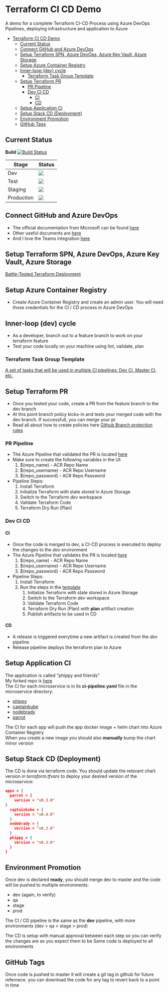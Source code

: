 # Terraform CI CD Demo

A demo for a complete Terraform CI-CD Process using Azure DevOps Pipelines, deploying infrastructure and application to Azure

- [Terraform CI CD Demo](#terraform-ci-cd-demo)
  - [Current Status](#current-status)
  - [Connect GitHub and Azure DevOps](#connect-github-and-azure-devops)
  - [Setup Terraform SPN, Azure DevOps, Azure Key Vault, Azure Storage](#setup-terraform-spn-azure-devops-azure-key-vault-azure-storage)
  - [Setup Azure Container Registry](#setup-azure-container-registry)
  - [Inner-loop (dev) cycle](#inner-loop-dev-cycle)
    - [Terraform Task Group Template](#terraform-task-group-template)
  - [Setup Terraform PR](#setup-terraform-pr)
    - [PR Pipeline](#pr-pipeline)
    - [Dev CI CD](#dev-ci-cd)
      - [CI](#ci)
      - [CD](#cd)
  - [Setup Application CI](#setup-application-ci)
  - [Setup Stack CD (Deployment)](#setup-stack-cd-deployment)
  - [Environment Promotion](#environment-promotion)
  - [GitHub Tags](#github-tags)

## Current Status

**Build** [![Build Status](https://dev.azure.com/jungodevops/Multiple-CI-Single-CD/_apis/build/status/Terraform-CI?branchName=master)](https://dev.azure.com/jungodevops/Multiple-CI-Single-CD/_build/latest?definitionId=12&branchName=master)

| Stage      | Status                                                                                                                  |
| ---------- | ----------------------------------------------------------------------------------------------------------------------- |
| Dev        | <img src="https://vsrm.dev.azure.com/jungodevops/_apis/public/Release/badge/b453e6a9-9219-4db4-b3fb-5d2a6c4f43df/1/1"/> |
| Test       | <img src=https://vsrm.dev.azure.com/jungodevops/_apis/public/Release/badge/b453e6a9-9219-4db4-b3fb-5d2a6c4f43df/1/3>    |
| Staging    | <img src="https://vsrm.dev.azure.com/jungodevops/_apis/public/Release/badge/b453e6a9-9219-4db4-b3fb-5d2a6c4f43df/1/4"/> |
| Production | <img src="https://vsrm.dev.azure.com/jungodevops/_apis/public/Release/badge/b453e6a9-9219-4db4-b3fb-5d2a6c4f43df/1/5"/> |

## Connect GitHub and Azure DevOps

- The official documentation from Microsoft can be found [here](https://docs.microsoft.com/en-us/azure/devops/pipelines/repos/github?view=azure-devops&tabs=yaml)
- Other useful documents are [here](https://www.azuredevopslabs.com/labs/azuredevops/github-integration/)
- And I love the Teams integration [here](https://github.com/microsoft/TailwindTraders/tree/master/Documents/DemoScripts/Integrating%20Azure%20DevOps%2C%20Microsoft%20Teams%20and%20GitHub)

## Setup Terraform SPN, Azure DevOps, Azure Key Vault, Azure Storage

[Battle-Tested Terraform Deployment](https://codevalue.com/battle-tested-terraform-deployment/)

## Setup Azure Container Registry

- Create Azure Container Registry and create an admin user. You will need those credentials for the CI / CD process in Azure DevOps

## Inner-loop (dev) cycle

- As a developer, branch out to a feature branch to work on your terraform feature
- Test your code locally on your machine using lint, validate, plan

### Terraform Task Group Template

[A set of tasks that will be used in multiple CI pipelines: Dev CI, Master CI, etc.](./templates/terraform.yml)

## Setup Terraform PR

- Once you tested your code, create a PR from the feature branch to the dev branch
- At this point branch policy kicks-in and tests your merged code with the dev branch. If successfull, you can merge your pr
- Read all about how to create policies here [Github Branch protection rules](https://help.github.com/articles/defining-the-mergeability-of-pull-requests/)

### PR Pipeline

- The Azure Pipeline that validated the PR is located [here](./azure-pipelines-pr.yml)
- Make sure to create the following variables in the UI:
  1. $(repo_name) - ACR Repo Name
  2. $(repo_username) - ACR Repo Username
  3. $(repo_password) - ACR Repo Password
- Pipeline Steps:
  1. Install Terraform
  2. Initialize Terraform with state stored in Azure Storage
  3. Switch to the Terraform *dev* workspace
  4. Validate Terraform Code
  5. Terraform Dry Run (Plan)

### Dev CI CD

#### CI

- Once the code is merged to dev, a CI-CD process is executed to deploy the changes to the *dev* environment
- The Azure Pipeline that validates the PR is located [here](./azure-pipelines-dev.yml)
  1. $(repo_name) - ACR Repo Name
  2. $(repo_username) - ACR Repo Username
  3. $(repo_password) - ACR Repo Password
- Pipeline Steps:
  1. Install Terraform
  2. Run the steps in the [template](./templates/terraform.yml)
     1. Initialize Terraform with state stored in Azure Storage
     2. Switch to the Terraform *dev* workspace
     3. Validate Terraform Code
     4. Terraform Dry Run (Plan) with **plan** artifact creation
     5. Publish artifacts to be used in CD

#### CD

- A release is triggered everytime a new artifact is created from the *dev* pipeline
- Release pipeline deploys the terraform plan to Azure

## Setup Application CI

The application is called "phippy and friends"  
My forked repo is [here](https://github.com/jungopro/phippyandfriends)  
The CI for each microservice is in its **ci-pipeline.yaml** file in the microservice directory:
- [phippy](https://github.com/jungopro/phippyandfriends/blob/master/phippy/ci-pipeline.yml)
- [captainkube](https://github.com/jungopro/phippyandfriends/blob/master/captainkube/ci-pipeline.yml)
- [nodebrady](https://github.com/jungopro/phippyandfriends/blob/master/nodebrady/ci-pipeline.yml)
- [parrot](https://github.com/jungopro/phippyandfriends/blob/master/parrot/ci-pipeline.yml)

The CI for each app will push the app docker image + helm chart into Azure Container Registry  
When you create a new image you should also **manually** bump the chart minor version

## Setup Stack CD (Deployment)

The CD is done via terraform code. You should update the relevant chart version in *terraform.tfvars* to deploy your desired version of the microservice:

```json
apps = {
  parrot = {
    version = "v0.3.0"
}
  captainkube = {
    version = "v0.4.0"
  }
  nodebrady = {
    version = "v0.3.0"
  }
  phippy = {
    version = "v0.3.0"
  }
}
```

## Environment Promotion

Once dev is declared **ready**, you should merge dev to master and the code will be pushed to multiple environments:

- dev (again, to verify)
- qa
- stage
- prod

The CI / CD pipeline is the same as the **dev** pipeline, with more environments (dev > qa > stage > prod)

The CD is setup with manual approval between each step so you can verify the changes are as you expect them to be
Same code is deployed to all environments

## GitHub Tags

Once code is pushed to master it will create a git tag in github for future refernece. you can download the code for any tag to revert back to a point in time